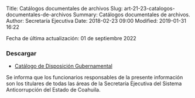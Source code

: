 Title: Catálogos documentales de archivos
Slug: art-21-23-catalogos-documentales-de-archivos
Summary: Catálogos documentales de archivos.
Author: Secretaría Ejecutiva
Date: 2018-02-23 09:00
Modified: 2019-01-31 16:22


Fecha de última actualización: 01 de septiembre 2022


### Descargar

* [Catálogo de Disposición Gubernamental](catalogo-de-disposicion-gubernamental.xlsx)

Se informa que los funcionarios responsables de la presente información son los titulares de todas las áreas de la Secretaría Ejecutiva del Sistema Anticorrupción del Estado de Coahuila.
